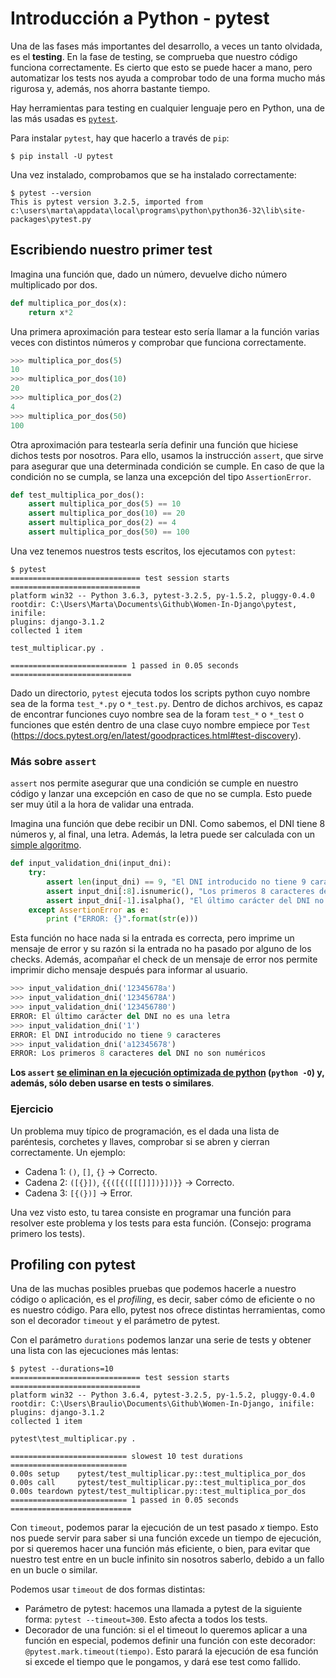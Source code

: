 # Introducción a Python - pytest
Una de las fases más importantes del desarrollo, a veces un tanto olvidada, es el __testing__. En la fase de testing, se comprueba que nuestro código funciona correctamente. Es cierto que esto se puede hacer a mano, pero automatizar los tests nos ayuda a comprobar todo de una forma mucho más rigurosa y, además, nos ahorra bastante tiempo.

Hay herramientas para testing en cualquier lenguaje pero en Python, una de las más usadas es [`pytest`](https://docs.pytest.org/en/latest/).

Para instalar `pytest`, hay que hacerlo a través de `pip`:

```shellsession
$ pip install -U pytest
```

Una vez instalado, comprobamos que se ha instalado correctamente:

```shellsession
$ pytest --version
This is pytest version 3.2.5, imported from c:\users\marta\appdata\local\programs\python\python36-32\lib\site-packages\pytest.py
```

## Escribiendo nuestro primer test
Imagina una función que, dado un número, devuelve dicho número multiplicado por dos.

```python
def multiplica_por_dos(x):
    return x*2
```

Una primera aproximación para testear esto sería llamar a la función varias veces con distintos números y comprobar que funciona correctamente.

```python
>>> multiplica_por_dos(5)
10
>>> multiplica_por_dos(10)
20
>>> multiplica_por_dos(2)
4
>>> multiplica_por_dos(50)
100
```

Otra aproximación para testearla sería definir una función que hiciese dichos tests por nosotros. Para ello, usamos la instrucción `assert`, que sirve para asegurar que una determinada condición se cumple. En caso de que la condición no se cumpla, se lanza una excepción del tipo `AssertionError`.

```python
def test_multiplica_por_dos():
    assert multiplica_por_dos(5) == 10
    assert multiplica_por_dos(10) == 20
    assert multiplica_por_dos(2) == 4
    assert multiplica_por_dos(50) == 100
```

Una vez tenemos nuestros tests escritos, los ejecutamos con `pytest`:

```
$ pytest
============================= test session starts =============================
platform win32 -- Python 3.6.3, pytest-3.2.5, py-1.5.2, pluggy-0.4.0
rootdir: C:\Users\Marta\Documents\Github\Women-In-Django\pytest, inifile:
plugins: django-3.1.2
collected 1 item

test_multiplicar.py .

========================== 1 passed in 0.05 seconds ===========================
```

Dado un directorio, `pytest` ejecuta todos los scripts python cuyo nombre sea de la forma `test_*.py` o `*_test.py`. Dentro de dichos archivos, es capaz de encontrar funciones cuyo nombre sea de la foram `test_*` o `*_test` o funciones que estén dentro de una clase cuyo nombre empiece por `Test` (https://docs.pytest.org/en/latest/goodpractices.html#test-discovery).

### Más sobre `assert`
`assert` nos permite asegurar que una condición se cumple en nuestro código y lanzar una excepción en caso de que no se cumpla. Esto puede ser muy útil a la hora de validar una entrada.

Imagina una función que debe recibir un DNI. Como sabemos, el DNI tiene 8 números y, al final, una letra. Además, la letra puede ser calculada con un [simple algoritmo](http://www.interior.gob.es/web/servicios-al-ciudadano/dni/calculo-del-digito-de-control-del-nif-nie).

```python
def input_validation_dni(input_dni):
    try:
        assert len(input_dni) == 9, "El DNI introducido no tiene 9 caracteres"
        assert input_dni[:8].isnumeric(), "Los primeros 8 caracteres del DNI no son numéricos"
        assert input_dni[-1].isalpha(), "El último carácter del DNI no es una letra"
    except AssertionError as e:
        print ("ERROR: {}".format(str(e)))
```

Esta función no hace nada si la entrada es correcta, pero imprime un mensaje de error y su razón si la entrada no ha pasado por alguno de los checks. Además, acompañar el check de un mensaje de error nos permite imprimir dicho mensaje después para informar al usuario.

```python
>>> input_validation_dni('12345678a')
>>> input_validation_dni('12345678A')
>>> input_validation_dni('123456780')
ERROR: El último carácter del DNI no es una letra
>>> input_validation_dni('1')
ERROR: El DNI introducido no tiene 9 caracteres
>>> input_validation_dni('a12345678')
ERROR: Los primeros 8 caracteres del DNI no son numéricos
```

__Los `assert` [se eliminan en la ejecución optimizada de python](https://docs.python.org/3/reference/simple_stmts.html#assert) (`python -O`) y, además, sólo deben usarse en tests o similares__.

### Ejercicio

Un problema muy típico de programación, es el dada una lista de paréntesis, corchetes y llaves, comprobar si se abren y cierran correctamente. Un ejemplo:
- Cadena 1: `()`, `[]`, `{}` -> Correcto.
- Cadena 2: `([{}])`, `{{([{([[[]]])}])}}` -> Correcto.
- Cadena 3: `[{(})]` -> Error.

Una vez visto esto, tu tarea consiste en programar una función para resolver este problema y los tests para esta función. (Consejo: programa primero los tests).


## Profiling con pytest

Una de las muchas posibles pruebas que podemos hacerle a nuestro código o aplicación, es el _profiling_, es decir, saber cómo de eficiente o no es nuestro código. Para ello, pytest nos ofrece distintas herramientas, como son el decorador `timeout` y el parámetro de pytest.

Con el parámetro `durations` podemos lanzar una serie de tests y obtener una lista con las ejecuciones más lentas:

```
$ pytest --durations=10
============================= test session starts =============================
platform win32 -- Python 3.6.4, pytest-3.2.5, py-1.5.2, pluggy-0.4.0
rootdir: C:\Users\Braulio\Documents\Github\Women-In-Django, inifile:
plugins: django-3.1.2
collected 1 item

pytest\test_multiplicar.py .

========================== slowest 10 test durations ==========================
0.00s setup    pytest/test_multiplicar.py::test_multiplica_por_dos
0.00s call     pytest/test_multiplicar.py::test_multiplica_por_dos
0.00s teardown pytest/test_multiplicar.py::test_multiplica_por_dos
========================== 1 passed in 0.05 seconds ===========================
```

Con `timeout`, podemos parar la ejecución de un test pasado _x_ tiempo. Esto nos puede servir para saber si una función excede un tiempo de ejecución, por si queremos hacer una función más eficiente, o bien, para evitar que nuestro test entre en un bucle infinito sin nosotros saberlo, debido a un fallo en un bucle o similar.

Podemos usar `timeout` de dos formas distintas:
- Parámetro de pytest: hacemos una llamada a pytest de la siguiente forma: `pytest --timeout=300`. Esto afecta a todos los tests.
- Decorador de una función: si el el timeout lo queremos aplicar a una función en especial, podemos definir una función con este decorador: `@pytest.mark.timeout(tiempo)`. Esto parará la ejecución de esa función si excede el tiempo que le pongamos, y dará ese test como fallido.
